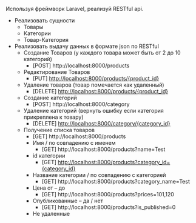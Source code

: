 Используя фреймворк Laravel, реализуй RESTful api.

- Реализовать сущности
    - Товары
    - Категории
    - Товар-Категория
- Реализовать выдачу данных в формате json по RESTful
    - Создание Товаров (у каждого товара может быть от 2 до 10 категорий)
        - [POST] http://localhost:8000/products
    - Редактирование Товаров
        - [PUT] [http://localhost:8000/products/{product_id}](http://localhost:8000/products/%7Bproduct_id%7D)
    - Удаление товаров (товар помечается как удаленный)
        - [DELETE] [http://localhost:8000/products/{product_id}](http://localhost:8000/products/%7Bproduct_id%7D)
    - Создание категорий
        - [POST] http://localhost:8000/category
    - Удаление категорий (вернуть ошибку если категория прикреплена к товару)
        - [DELETE] [http://localhost:8000/category/{category_id}](http://localhost:8000/category/%7Bcategory_id%7D)
    - Получение списка товаров
        - [GET] http://localhost:8000/products
        - Имя / по совпадению с именем
            - [GET] http://localhost:8000/products?name=Test
        - id категории
            - [GET] [http://localhost:8000/products?category_id={category_id}](http://localhost:8000/products?category_id=%7Bcategory_id%7D)
        - Название категории / по совпадению с категорией
            - [GET] http://localhost:8000/products?category_name=Test
        - Цена от – до
            - [GET] http://localhost:8000/products?prices=101,120
        - Опубликованные – да / нет
            - [GET] http://localhost:8000/products?is_published=0
        - Не удаленные
